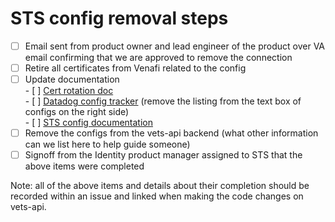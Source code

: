 # STS config removal steps

- [ ] Email sent from product owner and lead engineer of the product over VA email confirming that we are approved to remove the connection  
- [ ] Retire all certificates from Venafi related to the config  
- [ ] Update documentation  
      - [ ] [Cert rotation doc](https://github.com/department-of-veterans-affairs/va.gov-team-sensitive/blob/master/teams/vsp/teams/Identity/Documentation/Security/Rotate_certs.md)  
      - [ ] [Datadog config tracker](https://vagov.ddog-gov.com/dashboard/i72-yy8-i97/identity-sts-performance?fromUser=false&refresh_mode=sliding&from_ts=1756742148715&to_ts=1759334148715&live=true) (remove the listing from the text box of configs on the right side)  
      - [ ] [STS config documentation](https://github.com/department-of-veterans-affairs/va.gov-team/tree/master/products/identity/Products/Sign-In%20Service/Identity%20Team%20Integrations)  
- [ ] Remove the configs from the vets-api backend (what other information can we list here to help guide someone)  
- [ ] Signoff from the Identity product manager assigned to STS that the above items were completed

Note: all of the above items and details about their completion should be recorded within an issue and linked when making the code changes on vets-api.

